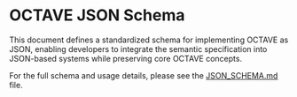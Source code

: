 # OCTAVE JSON Schema

This document defines a standardized schema for implementing OCTAVE as JSON, enabling developers to integrate the semantic specification into JSON-based systems while preserving core OCTAVE concepts.

For the full schema and usage details, please see the [JSON_SCHEMA.md](JSON_SCHEMA.md) file.

